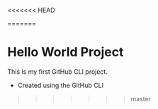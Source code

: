 <<<<<<< HEAD

=======
# Hello World Project
This is my first GitHub CLI project.
- Created using the GitHub CLI
>>>>>>> master
